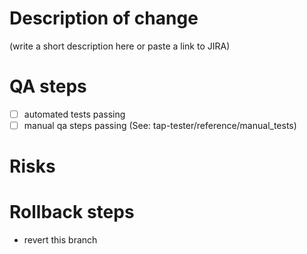 # Description of change
(write a short description here or paste a link to JIRA)

# QA steps
 - [ ] automated tests passing
 - [ ] manual qa steps passing (See: tap-tester/reference/manual_tests)

# Risks

# Rollback steps
 - revert this branch
